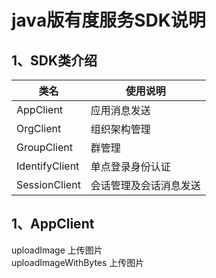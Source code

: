 java版有度服务SDK说明
====================
1、SDK类介绍
--------------------
|类名|使用说明|
| -------------  |-------------    
| AppClient      | 应用消息发送      
| OrgClient      | 组织架构管理       
| GroupClient    | 群管理            
| IdentifyClient | 单点登录身份认证      
| SessionClient  | 会话管理及会话消息发送 


1、AppClient
--------------------
uploadImage
  上传图片
<br>
uploadImageWithBytes
  上传图片
<br>  
